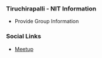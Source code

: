 ### Tiruchirapalli - NIT Information
* Provide Group Information

### Social Links
* [Meetup](https://www.meetup.com/OWASP-NIT-Tiruchirappalli-Student-Chapter/)



